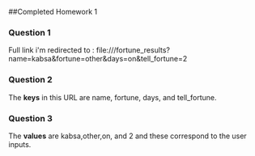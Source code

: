 ##Completed Homework 1

### Question 1
Full link i'm redirected to :
file:///fortune_results?name=kabsa&fortune=other&days=on&tell_fortune=2

### Question 2
The **keys** in this URL are name, fortune, days, and tell_fortune.

### Question 3
The **values** are kabsa,other,on, and 2 and these correspond to the user inputs.





